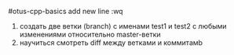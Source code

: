 #otus-cpp-basics
add new line
:wq

1. создать две ветки (branch) с именами test1 и test2 с любыми изменениями относительно master-ветки
2. научиться смотреть diff между ветками и коммитамb
